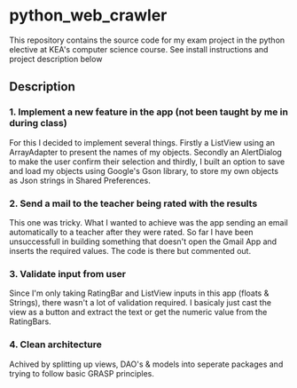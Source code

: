 # python_web_crawler

This repository contains the source code for my exam project in the python elective at KEA's computer science course. See install instructions and project description below

## Description
### 1. Implement a new feature in the app (not been taught by me in during class) 
For this I decided to implement several things. Firstly a ListView using an ArrayAdapter to present the names of my objects. Secondly an AlertDialog to make the user confirm their selection and thirdly, I built an option to save and load my objects using Google's Gson library, to store my own objects as Json strings in Shared Preferences.

### 2. Send a mail to the teacher being rated with the results
This one was tricky. What I wanted to achieve was the app sending an email automatically to a teacher after they were rated. So far I have been unsuccessfull in building something that doesn't open the Gmail App and inserts the required values. The code is there but commented out.

### 3. Validate input from user
Since I'm only taking RatingBar and ListView inputs in this app (floats & Strings), there wasn't a lot of validation required. I basicaly just cast the view as a button and extract the text or get the numeric value from the RatingBars.

### 4. Clean architecture 
Achived by splitting up views, DAO's & models into seperate packages and trying to follow basic GRASP principles.
